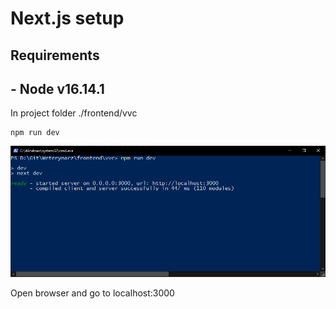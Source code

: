 # Next.js setup

## Requirements
## - Node v16.14.1

In project folder ./frontend/vvc
```
npm run dev
```
![Run](next_run_example.png)

Open browser and go to localhost:3000
